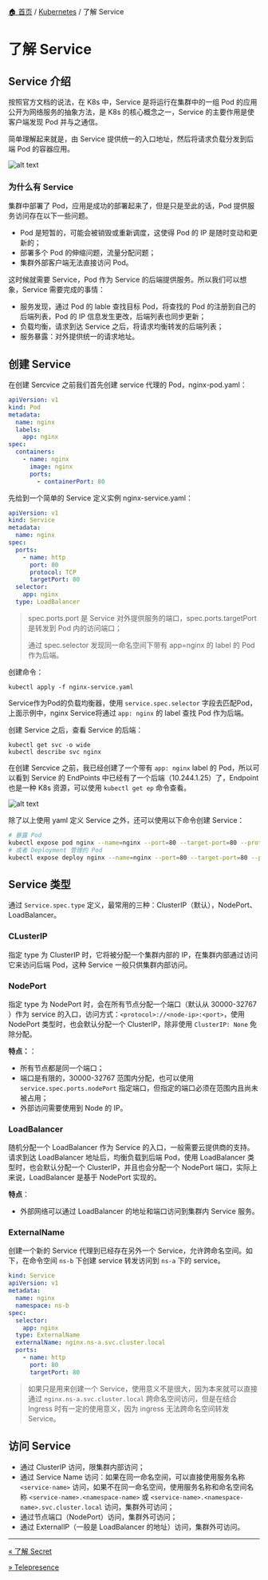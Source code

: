 [🏠 首页](../_index.md) / [Kubernetes](_index.md) / 了解 Service

# 了解 Service

## Service 介绍

按照官方文档的说法，在 K8s 中，Service 是将运行在集群中的一组 Pod 的应用公开为网络服务的抽象方法，是 K8s 的核心概念之一，Service 的主要作用是使客户端发现 Pod 并与之通信。

简单理解起来就是，由 Service 提供统一的入口地址，然后将请求负载分发到后端 Pod 的容器应用。

![alt text](https://images.pding.top/2025/03/202503111830608.png)

### 为什么有 Service

集群中部署了 Pod，应用是成功的部署起来了，但是只是至此的话，Pod 提供服务访问存在以下一些问题。

- Pod 是短暂的，可能会被销毁或重新调度，这使得 Pod 的 IP 是随时变动和更新的；
- 部署多个 Pod 的伸缩问题，流量分配问题；
- 集群外部客户端无法直接访问 Pod。

这时候就需要 Service，Pod 作为 Service 的后端提供服务。所以我们可以想象，Service 需要完成的事情：

- 服务发现，通过 Pod 的 lable 查找目标 Pod，将查找的 Pod 的注册到自己的后端列表，Pod 的 IP 信息发生更改，后端列表也同步更新；
- 负载均衡，请求到达 Service 之后，将请求均衡转发的后端列表；
- 服务暴露：对外提供统一的请求地址。

## 创建 Service

在创建 Sercvice 之前我们首先创建 service 代理的 Pod，nginx-pod.yaml：

```yaml
apiVersion: v1
kind: Pod
metadata:
  name: nginx
  labels:
    app: nginx
spec:
  containers:
    - name: nginx
      image: nginx
      ports:
        - containerPort: 80
```

先给到一个简单的 Service 定义实例 nginx-service.yaml：

```yaml
apiVersion: v1
kind: Service
metadata:
  name: nginx
spec:
  ports:
    - name: http
      port: 80
      protocol: TCP
      targetPort: 80
  selector:
    app: nginx
  type: LoadBalancer
```

> spec.ports.port 是 Service 对外提供服务的端口，spec.ports.targetPort 是转发到 Pod 内的访问端口；
>
> 通过 spec.selector 发现同一命名空间下带有 app=nginx 的 label 的 Pod 作为后端。

创建命令：

```shell
kubectl apply -f nginx-service.yaml
```

Service作为Pod的负载均衡器，使用 `service.spec.selector` 字段去匹配Pod，上面示例中，nginx Service将通过 `app: nginx` 的 label 查找 Pod 作为后端。

创建 Service 之后，查看 Service 的后端：

```shell
kubectl get svc -o wide
kubectl describe svc nginx
```

在创建 Sercvice 之前，我已经创建了一个带有 `app: nginx` label 的 Pod，所以可以看到 Service 的 EndPoints 中已经有了一个后端（10.244.1.25）了，Endpoint 也是一种 K8s 资源，可以使用 `kubectl get ep` 命令查看。

![alt text](https://images.pding.top/2025/03/202503111830706.png)

除了以上使用 yaml 定义 Service 之外，还可以使用以下命令创建 Service：

```bash
# 暴露 Pod
kubectl expose pod nginx --name=nginx --port=80 --target-port=80 --protocol=TCP --type=NodePort
# 或者 Deployment 管理的 Pod
kubectl expose deploy nginx --name=nginx --port=80 --target-port=80 --protocol=TCP --type=LoadBalancer
```

## Service 类型

通过 `Service.spec.type` 定义，最常用的三种：ClusterIP（默认），NodePort、LoadBalancer。

### CLusterIP

指定 type 为 ClusterIP 时，它将被分配一个集群内部的 IP，在集群内部通过访问它来访问后端 Pod，这种 Service 一般只供集群内部访问。

### NodePort

指定 type 为 NodePort 时，会在所有节点分配一个端口（默认从 30000-32767 ）作为 service 的入口，访问方式：`<protocol>://<node-ip>:<port>`，使用 NodePort 类型时，也会默认分配一个 ClusterIP，除非使用 `ClusterIP: None` 免除分配。

**特点：**：

- 所有节点都是同一个端口；
- 端口是有限的，30000-32767 范围内分配，也可以使用 `service.spec.ports.nodePort` 指定端口，但指定的端口必须在范围内且尚未被占用；
- 外部访问需要使用到 Node 的 IP。

### LoadBalancer

随机分配一个 LoadBalancer 作为 Service 的入口，一般需要云提供商的支持。请求到达 LoadBalancer 地址后，均衡负载到后端 Pod，使用 LoadBalancer 类型时，也会默认分配一个 ClusterIP，并且也会分配一个 NodePort 端口，实际上来说，LoadBalancer 是基于 NodePort 实现的。

**特点**：

- 外部网络可以通过 LoadBalancer 的地址和端口访问到集群内 Service 服务。

### ExternalName

创建一个新的 Service 代理到已经存在另外一个 Service，允许跨命名空间。如下，在命令空间 `ns-b` 下创建 service 转发访问到 `ns-a` 下的 service。

```yaml
kind: Service
apiVersion: v1
metadata:
  name: nginx
  namespace: ns-b
spec:
  selector:
    app: nginx
  type: ExternalName
  externalName: nginx.ns-a.svc.cluster.local
  ports:
    - name: http
      port: 80
      targetPort: 80
```

> 如果只是用来创建一个 Service，使用意义不是很大，因为本来就可以直接通过 `nginx.ns-a.svc.cluster.local` 跨命名空间访问，但是在结合 Ingress 时有一定的使用意义，因为 ingress 无法跨命名空间转发 Service。

## 访问 Service

- 通过 ClusterIP 访问，限集群内部访问；
- 通过 Service Name 访问：如果在同一命名空间，可以直接使用服务名称 `<service-name>` 访问，如果不在同一命名空间，使用服务名称和命名空间名称 `<service-name>.<namespace-name>` 或 `<service-name>.<namespace-name>.svc.cluster.local` 访问，集群外可访问；
- 通过节点端口（NodePort）访问，集群外可访问；
- 通过 ExternalIP（一般是 LoadBalancer 的地址）访问，集群外可访问。

---
[« 了解 Secret](secret-understood.md)

[» Telepresence](telepresence.md)
